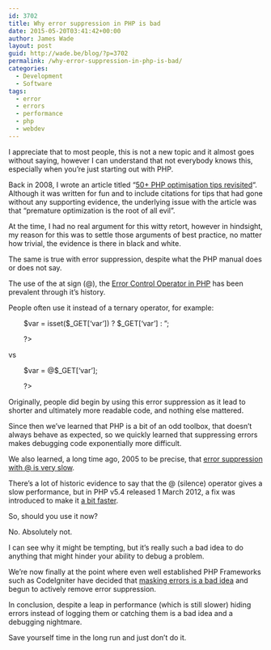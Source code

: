 ```yaml
---
id: 3702
title: Why error suppression in PHP is bad
date: 2015-05-20T03:41:42+00:00
author: James Wade
layout: post
guid: http://wade.be/blog/?p=3702
permalink: /why-error-suppression-in-php-is-bad/
categories:
  - Development
  - Software
tags:
  - error
  - errors
  - performance
  - php
  - webdev
---
```

<p class="lead">
  I appreciate that to most people, this is not a new topic and it almost goes without saying, however I can understand that not everybody knows this, especially when you&#8217;re just starting out with PHP.
</p>

Back in 2008, I wrote an article titled &#8220;[50+ PHP optimisation tips revisited](http://deaduseful.com/blog/50-php-optimisation-tips-revisited/)&#8220;. Although it was written for fun and to include citations for tips that had gone without any supporting evidence, the underlying issue with the article was that &#8220;premature optimization is the root of all evil&#8221;.

At the time, I had no real argument for this witty retort, however in hindsight, my reason for this was to settle those arguments of best practice, no matter how trivial, the evidence is there in black and white.

The same is true with error suppression, despite what the PHP manual does or does not say.

<!--more-->

The use of the at sign (@), the [Error Control Operator in PHP](http://php.net/manual/en/language.operators.errorcontrol.php) has been prevalent through it&#8217;s history.

People often use it instead of a ternary operator, for example:

<p style="padding-left: 30px;">
  <?php
</p>

<p style="padding-left: 30px;">
  $var = isset($_GET[&#8216;var&#8217;]) ? $_GET[&#8216;var&#8217;] : &#8221;;
</p>

<p style="padding-left: 30px;">
  ?>
</p>

vs

<p style="padding-left: 30px;">
  <?php
</p>

<p style="padding-left: 30px;">
  $var = @$_GET[&#8216;var&#8217;];
</p>

<p style="padding-left: 30px;">
  ?>
</p>

Originally, people did begin by using this error suppression as it lead to shorter and ultimately more readable code, and nothing else mattered.

Since then we&#8217;ve learned that PHP is a bit of an odd toolbox, that doesn&#8217;t always behave as expected, so we quickly learned that suppressing errors makes debugging code exponentially more difficult.

We also learned, a long time ago, 2005 to be precise, that [error suppression with @ is very slow](https://michelf.ca/blog/2005/bad-uses-of-the-at-operator/).

There&#8217;s a lot of historic evidence to say that the @ (silence) operator gives a slow performance, but in PHP v5.4 released 1 March 2012, a fix was introduced to make it [a bit faster](http://svn.php.net/viewvc?view=revision&revision=302442).

So, should you use it now?

No. Absolutely not.

I can see why it might be tempting, but it&#8217;s really such a bad idea to do anything that might hinder your ability to debug a problem.

We&#8217;re now finally at the point where even well established PHP Frameworks such as CodeIgniter have decided that [masking errors is a bad idea](https://github.com/bcit-ci/CodeIgniter/issues/3036) and begun to actively remove error suppression.

In conclusion, despite a leap in performance (which is still slower) hiding errors instead of logging them or catching them is a bad idea and a debugging nightmare.

Save yourself time in the long run and just don&#8217;t do it.